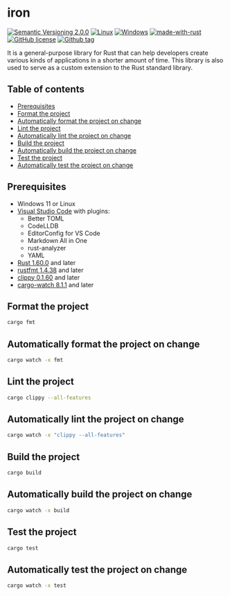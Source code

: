 # iron
[![Semantic Versioning 2.0.0](https://img.shields.io/badge/semver-2.0.0-standard.svg)](https://semver.org/)
[![Linux](https://svgshare.com/i/Zhy.svg)](https://svgshare.com/i/Zhy.svg)
[![Windows](https://svgshare.com/i/ZhY.svg)](https://svgshare.com/i/ZhY.svg)
[![made-with-rust](https://img.shields.io/badge/Made%20with-Rust-1f425f.svg)](https://www.rust-lang.org/)
[![GitHub license](https://img.shields.io/github/license/ii887522/iron.svg)](https://github.com/ii887522/iron/blob/master/LICENSE)
[![Github tag](https://badgen.net/github/tag/ii887522/iron)](https://github.com/ii887522/iron/tags/)

It is a general-purpose library for Rust that can help developers create various kinds of applications in a shorter amount of time. This library is also used to serve as a custom extension to the Rust standard library.

## Table of contents
- [Prerequisites](https://github.com/ii887522/iron#prerequisites)
- [Format the project](https://github.com/ii887522/iron#format-the-project)
- [Automatically format the project on change](https://github.com/ii887522/iron#automatically-format-the-project-on-change)
- [Lint the project](https://github.com/ii887522/iron#lint-the-project)
- [Automatically lint the project on change](https://github.com/ii887522/iron#automatically-lint-the-project-on-change)
- [Build the project](https://github.com/ii887522/iron#build-the-project)
- [Automatically build the project on change](https://github.com/ii887522/iron#automatically-build-the-project-on-change)
- [Test the project](https://github.com/ii887522/iron#test-the-project)
- [Automatically test the project on change](https://github.com/ii887522/iron#automatically-test-the-project-on-change)

## Prerequisites
- Windows 11 or Linux
- [Visual Studio Code](https://code.visualstudio.com/) with plugins:
  - Better TOML
  - CodeLLDB
  - EditorConfig for VS Code
  - Markdown All in One
  - rust-analyzer
  - YAML
- [Rust 1.60.0](https://www.rust-lang.org/) and later
- [rustfmt 1.4.38](https://github.com/rust-lang/rustfmt) and later
- [clippy 0.1.60](https://github.com/rust-lang/rust-clippy) and later
- [cargo-watch 8.1.1](https://github.com/watchexec/cargo-watch) and later

## Format the project
```sh
cargo fmt
```

## Automatically format the project on change
```sh
cargo watch -x fmt
```

## Lint the project
```sh
cargo clippy --all-features
```

## Automatically lint the project on change
```sh
cargo watch -x "clippy --all-features"
```

## Build the project
```sh
cargo build
```

## Automatically build the project on change
```sh
cargo watch -x build
```

## Test the project
```sh
cargo test
```

## Automatically test the project on change
```sh
cargo watch -x test
```
